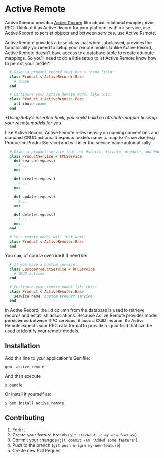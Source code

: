 # Active Remote

Active Remote provides [Active Record](https://github.com/rails/rails/tree/master/activerecord)-like object-relational mapping over RPC. Think of it as Active Record for your platform: within a service, use Active Record to persist objects and between services, use Active Remote.

Active Remote provides a base class that when subclassed, provides the functionality you need to setup your remote model. Unlike Active Record, Active Remote doesn't have access to a database table to create attribute mappings. So you'll need to do a little setup to let Active Remote know how to persist your model*.

```Ruby
  # Given a product record that has a :name field:
  class Product < ActiveRecord::Base
    # :name
  end

  # Configure your Active Remote model like this:
  class Product < ActiveRemote::Base
    attribute :name
  end
```

_*Using Ruby's inherited hook, you could build an attribute mapper to setup your remote models for you._

Like Active Record, Active Remote relies heavily on naming conventions and standard CRUD actions. It expects models name to map to it's service (e.g Product => ProductService) and will infer the service name automatically.

```Ruby
  # Given a product service that has #search, #create, #update, and #delete endpoints
  class ProductService < RPCService
    def search(request)
      #...
    end

    def create(request)
      #...
    end

    def update(request)
      #...
    end

    def delete(request)
      #...
    end
  end

  # Your remote model will just work.
  class Product < ActiveRemote::Base
  end
```

 You can, of course override it if need be:

```Ruby
  # If you have a custom service:
  class CustomProductService < RPCService
    # CRUD actions
  end

  # Configure your remote model like this:
  class Product < ActiveRemote::Base
    service_name :custom_product_service
  end
```

In Active Record, the :id column from the database is used to retrieve records and establish associations. Because Active Remote provides model persistence between RPC services, it uses a GUID instead. So Active Remote expects your RPC data format to provide a :guid field that can be used to identify your remote models.


## Installation

Add this line to your application's Gemfile:

    gem 'active_remote'

And then execute:

    $ bundle

Or install it yourself as:

    $ gem install active_remote


## Contributing

1. Fork it
2. Create your feature branch (`git checkout -b my-new-feature`)
3. Commit your changes (`git commit -am 'Added some feature'`)
4. Push to the branch (`git push origin my-new-feature`)
5. Create new Pull Request
